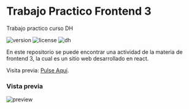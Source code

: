 # Trabajo Practico Frontend 3

Trabajo practico curso DH 

![version](https://img.shields.io/badge/Version-1.0.0-orange)
![license](https://img.shields.io/badge/license-MIT-green)
![dh](https://img.shields.io/badge/Frontend-III-blue)

En este repositorio se puede encontrar una actividad de la materia de frontend 3, la cual es un sitio web desarrollado en react.

Visita previa: [Pulse Aquí](https://paivae.github.io/DH-Front3-Elige_tu_propia_aventura/ "Visitar la web").

### Vista previa
![preview](https://paivae.github.io/DH-Design_Thinking/docs/screen.png)

